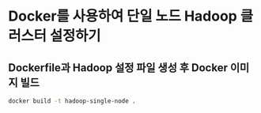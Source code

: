 # Docker를 사용하여 단일 노드 Hadoop 클러스터 설정하기

## Dockerfile과 Hadoop 설정 파일 생성 후 Docker 이미지 빌드

```bash
docker build -t hadoop-single-node .
